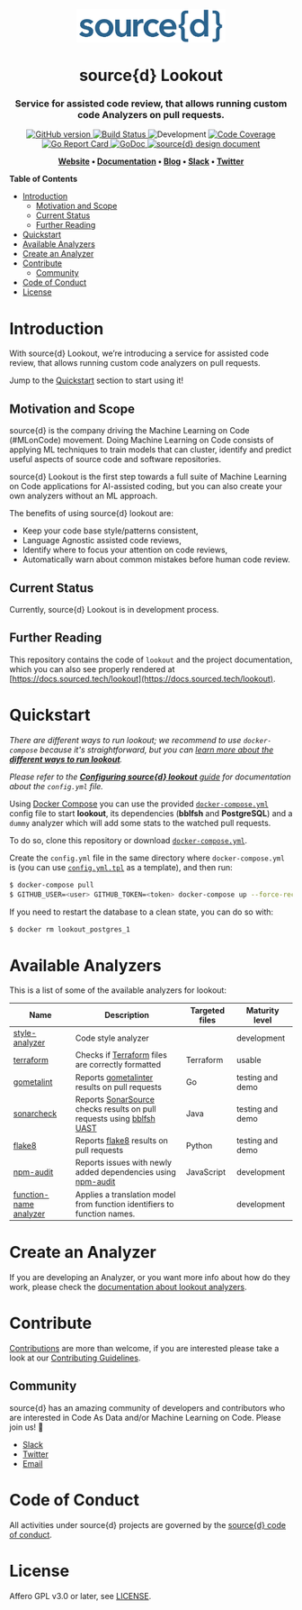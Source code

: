<h1 align="center">
  <br>
  <a href="https://www.sourced.tech"><img src="./docs/assets/sourced.png" alt="source{d}" height="60px"></a>
  <br>
  <br>
  source{d} Lookout
  <br>
</h1>

<h3 align="center">
  Service for assisted code review, that allows running custom code Analyzers on pull requests.
</h3>

<p align="center">
  <a href="https://github.com/src-d/lookout/releases">
    <img src="https://badge.fury.io/gh/src-d%2Flookout.svg"
         alt="GitHub version">
  </a>
  <a href="https://travis-ci.org/src-d/lookout">
    <img src="https://travis-ci.org/src-d/lookout.svg?branch=master"
         alt="Build Status">
  </a>
  <img src="https://svg-badge.appspot.com/badge/stability/development?color=D6604A"
         alt="Development">
  <a href="https://codecov.io/github/src-d/lookout">
    <img src="https://codecov.io/github/src-d/lookout/coverage.svg"
         alt="Code Coverage">
  </a>
  <a href="https://goreportcard.com/report/github.com/src-d/lookout">
    <img src="https://goreportcard.com/badge/github.com/src-d/lookout"
         alt="Go Report Card">
  </a>
  <a href="https://godoc.org/github.com/src-d/lookout">
    <img src="https://godoc.org/github.com/src-d/lookout?status.svg"
         alt="GoDoc">
  </a>
  <a href="https://docs.google.com/document/d/1pqz-_SHO5BsJE-aa8o_bAY3r5vR67amnWN8-qZc2UgY">
    <img src="https://img.shields.io/badge/source%7Bd%7D-design%20document-blue.svg"
         alt="source{d} design document">
  </a>
</p>

<p align="center"><b>
    <a href="https://www.sourced.tech">Website</a> •
    <a href="https://docs.sourced.tech">Documentation</a> •
    <a href="https://blog.sourced.tech">Blog</a> •
    <a href="http://bit.ly/src-d-community">Slack</a> •
    <a href="https://twitter.com/sourcedtech">Twitter</a>
</b></p>


**Table of Contents**

<!--ts-->
   * [Introduction](#introduction)
      * [Motivation and Scope](#motivation-and-scope)
      * [Current Status](#current-status)
      * [Further Reading](#further-reading)
   * [Quickstart](#quickstart)
   * [Available Analyzers](#available-analyzers)
   * [Create an Analyzer](#create-an-analyzer)
   * [Contribute](#contribute)
      * [Community](#community)
   * [Code of Conduct](#code-of-conduct)
   * [License](#license)

<!-- Added by: david, at: 2018-12-07T15:16+01:00 -->

<!--te-->


# Introduction

With source{d} Lookout, we’re introducing a service for assisted code review, that allows running custom code analyzers on pull requests.

Jump to the [Quickstart](#quickstart) section to start using it!

## Motivation and Scope

source{d} is the company driving the Machine Learning on Code (#MLonCode) movement. Doing Machine Learning on Code consists of applying ML techniques to train models that can cluster, identify and predict useful aspects of source code and software repositories.

source{d} Lookout is the first step towards a full suite of Machine Learning on Code applications for AI-assisted coding, but you can also create your own analyzers without an ML approach.

The benefits of using source{d} lookout are:
- Keep your code base style/patterns consistent,
- Language Agnostic assisted code reviews,
- Identify where to focus your attention on code reviews,
- Automatically warn about common mistakes before human code review.

## Current Status

Currently, source{d} Lookout is in development process.

## Further Reading

This repository contains the code of `lookout` and the project documentation, which you can also see properly rendered at [https://docs.sourced.tech/lookout](https://docs.sourced.tech/lookout).


# Quickstart

_There are different ways to run lookout; we recommend to use `docker-compose` because it's straightforward, but you can [learn more about the **different ways to run lookout**](/docs/how-to-run.md)._

_Please refer to the [**Configuring source{d} lookout** guide](/docs/configuration.md) for documentation about the `config.yml` file._

Using [Docker Compose](https://docs.docker.com/compose) you can use the provided [`docker-compose.yml`](/docker-compose.yml) config file to start **lookout**, its dependencies (**bblfsh** and **PostgreSQL**) and a `dummy` analyzer which will add some stats to the watched pull requests.

To do so, clone this repository or download [`docker-compose.yml`](/docker-compose.yml).

Create the `config.yml` file in the same directory where `docker-compose.yml` is (you can use [`config.yml.tpl`](/config.yml.tpl) as a template), and then run:

```bash
$ docker-compose pull
$ GITHUB_USER=<user> GITHUB_TOKEN=<token> docker-compose up --force-recreate
```

If you need to restart the database to a clean state, you can do so with:
```bash
$ docker rm lookout_postgres_1
```


# Available Analyzers

This is a list of some of the available analyzers for lookout:

| Name | Description | Targeted files | Maturity level |
| -- | -- | -- |-- |
| [style-analyzer](https://github.com/src-d/style-analyzer) | Code style analyzer |  | development |
| [terraform](https://github.com/src-d/lookout-terraform-analyzer) | Checks if [Terraform](https://github.com/hashicorp/terraform/) files are correctly formatted | Terraform | usable |
| [gometalint](https://github.com/src-d/lookout-gometalint-analyzer) | Reports [gometalinter](https://github.com/alecthomas/gometalinter) results on pull requests | Go | testing and demo |
| [sonarcheck](https://github.com/src-d/lookout-sonarcheck-analyzer) | Reports [SonarSource](https://github.com/bblfsh/sonar-checks) checks results on pull requests using [bblfsh UAST](https://doc.bblf.sh/uast/uast-specification.html) | Java | testing and demo |
| [flake8](https://github.com/src-d/lookout-flake8-analyzer) | Reports [flake8](http://flake8.pycqa.org/en/latest/) results on pull requests | Python| testing and demo |
| [npm-audit](https://github.com/erizocosmico/npm-audit-analyzer) | Reports issues with newly added dependencies using [npm-audit](https://docs.npmjs.com/cli/audit) | JavaScript | development |
| [function-name analyzer](https://github.com/src-d/function-name-analyzer) | Applies a translation model from function identifiers to function names. |  | development |


# Create an Analyzer

If you are developing an Analyzer, or you want more info about how do they work, please check the [documentation about lookout analyzers](/docs/analyzers.md).


# Contribute

[Contributions](https://github.com/src-d/lookout/issues) are more than welcome, if you are interested please take a look at our [Contributing Guidelines](/docs/CONTRIBUTING.md).

## Community

source{d} has an amazing community of developers and contributors who are interested in Code As Data and/or Machine Learning on Code. Please join us! 👋

- [Slack](http://bit.ly/src-d-community)
- [Twitter](https://twitter.com/sourcedtech)
- [Email](mailto:hello@sourced.tech)


# Code of Conduct

All activities under source{d} projects are governed by the
[source{d} code of conduct](https://github.com/src-d/guide/blob/master/.github/CODE_OF_CONDUCT.md).


# License
Affero GPL v3.0 or later, see [LICENSE](LICENSE.md).
